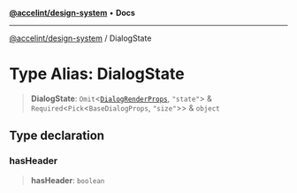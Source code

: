 [**@accelint/design-system**](../README.md) • **Docs**

***

[@accelint/design-system](../README.md) / DialogState

# Type Alias: DialogState

> **DialogState**: `Omit`\<[`DialogRenderProps`](DialogRenderProps.md), `"state"`\> & `Required`\<`Pick`\<`BaseDialogProps`, `"size"`\>\> & `object`

## Type declaration

### hasHeader

> **hasHeader**: `boolean`
